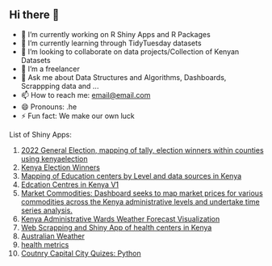 ## Hi there 👋

- 🔭 I’m currently working on R Shiny Apps and R Packages
- 🌱 I’m currently learning through TidyTuesday datasets 
- 👯 I’m looking to collaborate on data projects/Collection of Kenyan Datasets
- 🤔 I’m a freelancer
- 💬 Ask me about Data Structures and Algorithms, Dashboards, Scrappping data and ...
- 📫 How to reach me: email@email.com
- 😄 Pronouns: .he
- ⚡ Fun fact: We make our own luck

List of Shiny Apps:
1. [2022 General Election, mapping of tally, election winners within counties using kenyaelection](https://akhapwoyachris.shinyapps.io/presidentialelectionkenya2022/)
2. [Kenya Election Winners](https://christopherakhapwoya.shinyapps.io/electionkenya/)
3. [Mapping of Education centers by Level and data sources in Kenya](https://christopherakhapwoya.shinyapps.io/kenyaschools/)
4. [Edcation Centres in Kenya V1](https://akhapwoyachris.shinyapps.io/educationcentreskenya/)
5. [Market Commodities: Dashboard seeks to map market prices for various commodities across the Kenya administrative levels and undertake time series analysis.](https://christopherakhapwoya.shinyapps.io/kilimo_market/)
6. [Kenya Administrative Wards Weather Forecast Visualization](https://019387c9-7f31-2de1-6cc8-bcd45454524b.share.connect.posit.cloud/)
7. [Web Scrapping and Shiny App of health centers in Kenya](https://akhapwoyachris.shinyapps.io/afya_kenya/)
8. [Australian Weather](https://01940e82-7881-ac23-953c-68da09cea0f0.share.connect.posit.cloud/)
9. [health metrics](https://0193e420-2ae7-8d0c-7fff-e0b3d211b026.share.connect.posit.cloud/)
10. [Coutnry Capital City Quizes: Python](https://connect.posit.cloud/akhapwoyaco/content/01944d5f-63a3-a2b6-62de-3f15c88ab38d)
